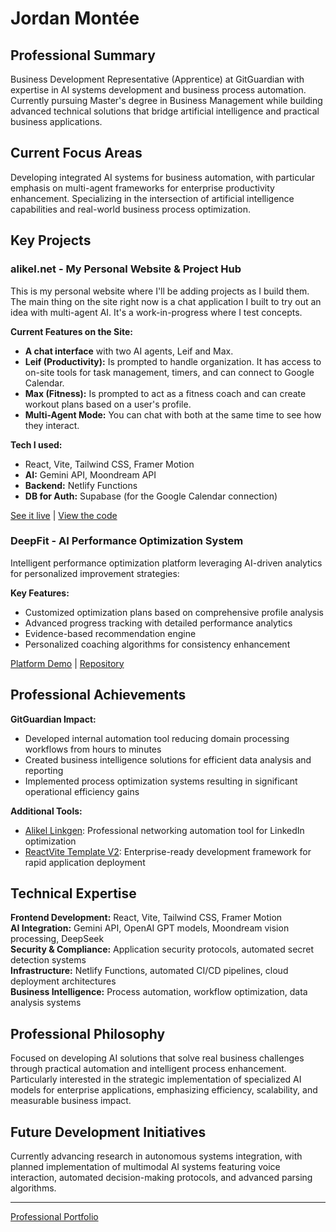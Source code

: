 # Jordan Montée

## Professional Summary

Business Development Representative (Apprentice) at GitGuardian with expertise in AI systems development and business process automation. Currently pursuing Master's degree in Business Management while building advanced technical solutions that bridge artificial intelligence and practical business applications.

## Current Focus Areas

Developing integrated AI systems for business automation, with particular emphasis on multi-agent frameworks for enterprise productivity enhancement. Specializing in the intersection of artificial intelligence capabilities and real-world business process optimization.

## Key Projects

### alikel.net - My Personal Website & Project Hub

This is my personal website where I'll be adding projects as I build them. The main thing on the site right now is a chat application I built to try out an idea with multi-agent AI. It's a work-in-progress where I test concepts.

**Current Features on the Site:**
-   **A chat interface** with two AI agents, Leif and Max.
-   **Leif (Productivity):** Is prompted to handle organization. It has access to on-site tools for task management, timers, and can connect to Google Calendar.
-   **Max (Fitness):** Is prompted to act as a fitness coach and can create workout plans based on a user's profile.
-   **Multi-Agent Mode:** You can chat with both at the same time to see how they interact.

**Tech I used:**
-   React, Vite, Tailwind CSS, Framer Motion
-   **AI:** Gemini API, Moondream API
-   **Backend:** Netlify Functions
-   **DB for Auth:** Supabase (for the Google Calendar connection)

[See it live](https://alikel.net/) | [View the code](https://github.com/AliKelDev/alikel.net)

### DeepFit - AI Performance Optimization System

Intelligent performance optimization platform leveraging AI-driven analytics for personalized improvement strategies:

**Key Features:**
- Customized optimization plans based on comprehensive profile analysis
- Advanced progress tracking with detailed performance analytics
- Evidence-based recommendation engine
- Personalized coaching algorithms for consistency enhancement

[Platform Demo](https://deepfit-alikearn.netlify.app/) | [Repository](https://github.com/AliKelDev/DeepFit-AI-Personal-Fitness-Coach)

## Professional Achievements

**GitGuardian Impact:**
- Developed internal automation tool reducing domain processing workflows from hours to minutes
- Created business intelligence solutions for efficient data analysis and reporting
- Implemented process optimization systems resulting in significant operational efficiency gains

**Additional Tools:**
- [Alikel Linkgen](https://linkforge-alikeldev.netlify.app/): Professional networking automation tool for LinkedIn optimization
- [ReactVite Template V2](https://reactvite-template-alikeldev.netlify.app/): Enterprise-ready development framework for rapid application deployment

## Technical Expertise

**Frontend Development:** React, Vite, Tailwind CSS, Framer Motion  
**AI Integration:** Gemini API, OpenAI GPT models, Moondream vision processing, DeepSeek  
**Security & Compliance:** Application security protocols, automated secret detection systems  
**Infrastructure:** Netlify Functions, automated CI/CD pipelines, cloud deployment architectures  
**Business Intelligence:** Process automation, workflow optimization, data analysis systems

## Professional Philosophy

Focused on developing AI solutions that solve real business challenges through practical automation and intelligent process enhancement. Particularly interested in the strategic implementation of specialized AI models for enterprise applications, emphasizing efficiency, scalability, and measurable business impact.

## Future Development Initiatives

Currently advancing research in autonomous systems integration, with planned implementation of multimodal AI systems featuring voice interaction, automated decision-making protocols, and advanced parsing algorithms.

---

[Professional Portfolio](https://pixelle3-alikearn.com/portfolio)
